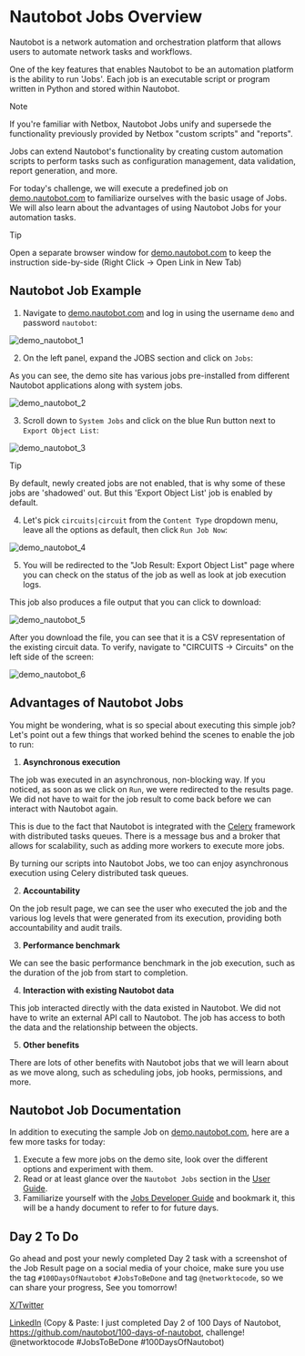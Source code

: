 # Nautobot Jobs Overview

Nautobot is a network automation and orchestration platform that allows users to automate network tasks and workflows.

One of the key features that enables Nautobot to be an automation platform is the ability to run 'Jobs'. Each job is an executable script or program written in Python and stored within Nautobot.

> [!NOTE]
> If you're familiar with Netbox, Nautobot Jobs unify and supersede the functionality previously provided by Netbox "custom scripts" and "reports".

Jobs can extend Nautobot's functionality by creating custom automation scripts to perform tasks such as configuration management, data validation, report generation, and more.

For today's challenge, we will execute a predefined job on [demo.nautobot.com](https://demo.nautobot.com/) to familiarize ourselves with the basic usage of Jobs. We will also learn about the advantages of using Nautobot Jobs for your automation tasks.

> [!TIP]
> Open a separate browser window for [demo.nautobot.com](https://demo.nautobot.com/) to keep the instruction side-by-side (Right Click -> Open Link in New Tab)

## Nautobot Job Example

1. Navigate to [demo.nautobot.com](https://demo.nautobot.com/) and log in using the username ```demo``` and password ```nautobot```:

![demo_nautobot_1](images/demo_nautobot_1.png)

2. On the left panel, expand the JOBS section and click on ```Jobs```: 

As you can see, the demo site has various jobs pre-installed from different Nautobot applications along with system jobs.

![demo_nautobot_2](images/demo_nautobot_2.png)

3. Scroll down to `System Jobs` and click on the blue Run button next to `Export Object List`: 

![demo_nautobot_3](images/demo_nautobot_3.png)

>[!TIP] 
> By default, newly created jobs are not enabled, that is why some of these jobs are 'shadowed' out. But this 'Export Object List' job is enabled by default. 

4. Let's pick `circuits|circuit` from the `Content Type` dropdown menu, leave all the options as default, then click `Run Job Now`:

![demo_nautobot_4](images/demo_nautobot_4.png)

5. You will be redirected to the "Job Result: Export Object List" page where you can check on the status of the job as well as look at job execution logs. 

This job also produces a file output that you can click to download: 

![demo_nautobot_5](images/demo_nautobot_5.png)

After you download the file, you can see that it is a CSV representation of the existing circuit data. To verify, navigate to "CIRCUITS -> Circuits" on the left side of the screen:

![demo_nautobot_6](images/demo_nautobot_6.png)

## Advantages of Nautobot Jobs

You might be wondering, what is so special about executing this simple job? Let's point out a few things that worked behind the scenes to enable the job to run: 

1. **Asynchronous execution**

The job was executed in an asynchronous, non-blocking way. If you noticed, as soon as we click on `Run`, we were redirected to the results page. We did not have to wait for the job result to come back before we can interact with Nautobot again. 

This is due to the fact that Nautobot is integrated with the [Celery](https://docs.celeryq.dev/en/stable/getting-started/introduction.html) framework with distributed tasks queues. There is a message bus and a broker that allows for scalability, such as adding more workers to execute more jobs. 

By turning our scripts into Nautobot Jobs, we too can enjoy asynchronous execution using Celery distributed task queues.

2. **Accountability**

On the job result page, we can see the user who executed the job and the various log levels that were generated from its execution, providing both accountability and audit trails. 

3. **Performance benchmark**

We can see the basic performance benchmark in the job execution, such as the duration of the job from start to completion. 

4. **Interaction with existing Nautobot data**

This job interacted directly with the data existed in Nautobot. We did not have to write an external API call to Nautobot. The job has access to both the data and the relationship between the objects. 

5. **Other benefits**

There are lots of other benefits with Nautobot jobs that we will learn about as we move along, such as scheduling jobs, job hooks, permissions, and more. 

## Nautobot Job Documentation

In addition to executing the sample Job on [demo.nautobot.com](https://demo.nautobot.com), here are a few more tasks for today: 

1. Execute a few more jobs on the demo site, look over the different options and experiment with them. 
2. Read or at least glance over the `Nautobot Jobs` section in the [User Guide](https://docs.nautobot.com/projects/core/en/stable/user-guide/platform-functionality/jobs/). 
3. Familiarize yourself with the [Jobs Developer Guide](https://docs.nautobot.com/projects/core/en/stable/development/jobs/) and bookmark it, this will be a handy document to refer to for future days. 

## Day 2 To Do

Go ahead and post your newly completed Day 2 task with a screenshot of the Job Result page on a social media of your choice, make sure you use the tag `#100DaysOfNautobot` `#JobsToBeDone` and tag `@networktocode`, so we can share your progress, See you tomorrow! 

[X/Twitter](<https://twitter.com/intent/tweet?url=https://github.com/nautobot/100-days-of-nautobot&text=I+just+completed+Day+2+of+the+100+days+of+nautobot+!&hashtags=100DaysOfNautobot,JobsToBeDone>)

[LinkedIn](https://www.linkedin.com/) (Copy & Paste: I just completed Day 2 of 100 Days of Nautobot, https://github.com/nautobot/100-days-of-nautobot, challenge! @networktocode #JobsToBeDone #100DaysOfNautobot)
